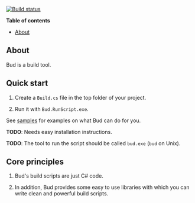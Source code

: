 [![Build status](https://ci.appveyor.com/api/projects/status/jn7wy4jo845boq52/branch/master?svg=true)](https://ci.appveyor.com/project/urbas/bud/branch/master)

__Table of contents__

* [About](#about)


## About

Bud is a build tool.

## Quick start

1. Create a `Build.cs` file in the top folder of your project.

1. Run it with `Bud.RunScript.exe`.

See [samples](Samples) for examples on what Bud can do for you.

__TODO__: Needs easy installation instructions.

__TODO__: The tool to run the script should be called `bud.exe` (`bud` on Unix).

## Core principles

1. Bud's build scripts are just C# code.

1. In addition, Bud provides some easy to use libraries with which you can write clean and powerful build scripts.
